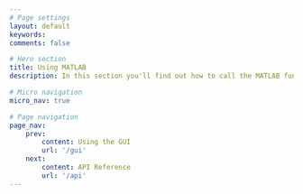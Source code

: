 ```yaml
---
# Page settings
layout: default
keywords:
comments: false

# Hero section
title: Using MATLAB
description: In this section you'll find out how to call the MATLAB functions directly, as well as run batch processing.

# Micro navigation
micro_nav: true

# Page navigation
page_nav:
    prev:
        content: Using the GUI
        url: '/gui'
    next:
        content: API Reference
        url: '/api'
---
```


